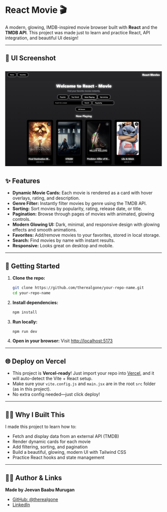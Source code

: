 # React Movie 🎬

A modern, glowing, IMDB-inspired movie browser built with **React** and the **TMDB API**. This project was made just to learn and practice React, API integration, and beautiful UI design!

---

## 📸 UI Screenshot

![Movie UI](Movie/UI%20Movie.png)
---

## ✨ Features
- **Dynamic Movie Cards:** Each movie is rendered as a card with hover overlays, rating, and description.
- **Genre Filter:** Instantly filter movies by genre using the TMDB API.
- **Sorting:** Sort movies by popularity, rating, release date, or title.
- **Pagination:** Browse through pages of movies with animated, glowing controls.
- **Modern Glowing UI:** Dark, minimal, and responsive design with glowing effects and smooth animations.
- **Favorites:** Add/remove movies to your favorites, stored in local storage.
- **Search:** Find movies by name with instant results.
- **Responsive:** Looks great on desktop and mobile.

---

## 🚀 Getting Started

1. **Clone the repo:**
   ```bash
   git clone https://github.com/therealgone/your-repo-name.git
   cd your-repo-name
   ```
2. **Install dependencies:**
   ```bash
   npm install
   ```
3. **Run locally:**
   ```bash
   npm run dev
   ```
4. **Open in your browser:**
   Visit [http://localhost:5173](http://localhost:5173)

---

## 🌐 Deploy on Vercel
- This project is **Vercel-ready**! Just import your repo into [Vercel](https://vercel.com/), and it will auto-detect the Vite + React setup.
- Make sure your `vite.config.js` and `main.jsx` are in the root `src` folder (as in this project).
- No extra config needed—just click deploy!

---

## 🙋‍♂️ Why I Built This
I made this project to learn how to:
- Fetch and display data from an external API (TMDB)
- Render dynamic cards for each movie
- Add filtering, sorting, and pagination
- Build a beautiful, glowing, modern UI with Tailwind CSS
- Practice React hooks and state management

---

## 👨‍💻 Author & Links

**Made by Jeevan Baabu Murugan**

- [GitHub: @therealgone](https://github.com/therealgone)
- [LinkedIn](https://www.linkedin.com/in/jeevan-baabu-97a19125b)




